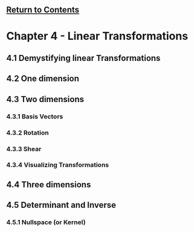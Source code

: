 <script type="text/x-mathjax-config">
  MathJax.Hub.Config({
    tex2jax: {
      inlineMath: [ ['$','$'], ["\\(","\\)"] ],
      processEscapes: true
    }
  });
</script>

<script type="text/javascript" async
  src="https://cdnjs.cloudflare.com/ajax/libs/mathjax/2.7.5/MathJax.js?config=TeX-MML-AM_CHTML">
</script>
<script type="text/javascript" src="tutorialSheetScripts.js"> </script>
<link rel="stylesheet" type="text/css" media="all" href="styles.css">

## [Return to Contents](notes-contents)

# Chapter 4 - Linear Transformations

## <a id="demystifying"></a>4.1 Demystifying linear Transformations

## <a id="one-dimension"></a>4.2 One dimension

## <a id="two-dimensions"></a>4.3 Two dimensions
### 4.3.1 Basis Vectors
### 4.3.2 Rotation
### 4.3.3 Shear
### 4.3.4 Visualizing Transformations

## <a id="three-dimensions"></a>4.4 Three dimensions

## <a id="determinant-and-inverse"></a>4.5 Determinant and Inverse
### 4.5.1 Nullspace (or Kernel)

